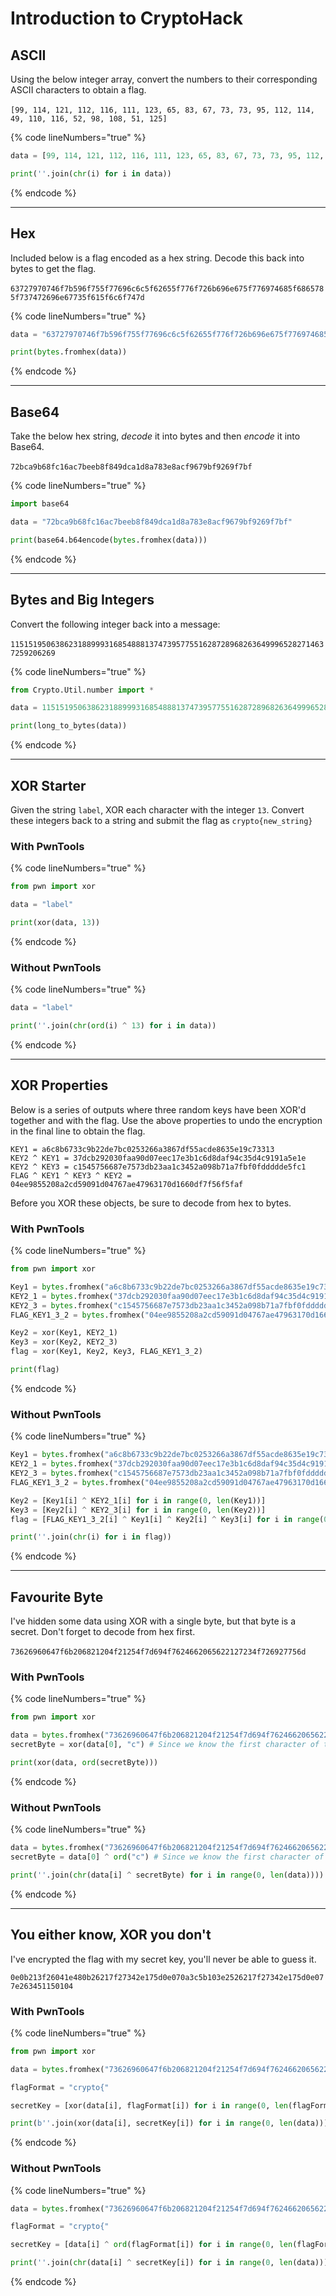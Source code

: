 # Introduction to CryptoHack

## ASCII

Using the below integer array, convert the numbers to their corresponding ASCII characters to obtain a flag.\
\
`[99, 114, 121, 112, 116, 111, 123, 65, 83, 67, 73, 73, 95, 112, 114, 49, 110, 116, 52, 98, 108, 51, 125]`

{% code lineNumbers="true" %}
```python
data = [99, 114, 121, 112, 116, 111, 123, 65, 83, 67, 73, 73, 95, 112, 114, 49, 110, 116, 52, 98, 108, 51, 125]

print(''.join(chr(i) for i in data))
```
{% endcode %}

***

## Hex

Included below is a flag encoded as a hex string. Decode this back into bytes to get the flag.\
\
`63727970746f7b596f755f77696c6c5f62655f776f726b696e675f776974685f6865785f737472696e67735f615f6c6f747d`

{% code lineNumbers="true" %}
```python
data = "63727970746f7b596f755f77696c6c5f62655f776f726b696e675f776974685f6865785f737472696e67735f615f6c6f747d"

print(bytes.fromhex(data))
```
{% endcode %}

***

## Base64

Take the below hex string, _decode_ it into bytes and then _encode_ it into Base64.\
\
`72bca9b68fc16ac7beeb8f849dca1d8a783e8acf9679bf9269f7bf`

{% code lineNumbers="true" %}
```python
import base64

data = "72bca9b68fc16ac7beeb8f849dca1d8a783e8acf9679bf9269f7bf"

print(base64.b64encode(bytes.fromhex(data)))
```
{% endcode %}

***

## Bytes and Big Integers

Convert the following integer back into a message:\
\
`11515195063862318899931685488813747395775516287289682636499965282714637259206269`

{% code lineNumbers="true" %}
```python
from Crypto.Util.number import *

data = 11515195063862318899931685488813747395775516287289682636499965282714637259206269

print(long_to_bytes(data))
```
{% endcode %}

***

## XOR Starter

Given the string `label`, XOR each character with the integer `13`. Convert these integers back to a string and submit the flag as `crypto{new_string}`

### With PwnTools

{% code lineNumbers="true" %}
```python
from pwn import xor

data = "label"

print(xor(data, 13))
```
{% endcode %}

### Without PwnTools

{% code lineNumbers="true" %}
```python
data = "label"

print(''.join(chr(ord(i) ^ 13) for i in data))
```
{% endcode %}

***

## XOR Properties

Below is a series of outputs where three random keys have been XOR'd together and with the flag. Use the above properties to undo the encryption in the final line to obtain the flag.

```
KEY1 = a6c8b6733c9b22de7bc0253266a3867df55acde8635e19c73313
KEY2 ^ KEY1 = 37dcb292030faa90d07eec17e3b1c6d8daf94c35d4c9191a5e1e
KEY2 ^ KEY3 = c1545756687e7573db23aa1c3452a098b71a7fbf0fddddde5fc1 
FLAG ^ KEY1 ^ KEY3 ^ KEY2 = 04ee9855208a2cd59091d04767ae47963170d1660df7f56f5faf
```

Before you XOR these objects, be sure to decode from hex to bytes.

### With PwnTools

{% code lineNumbers="true" %}
```python
from pwn import xor

Key1 = bytes.fromhex("a6c8b6733c9b22de7bc0253266a3867df55acde8635e19c73313")
KEY2_1 = bytes.fromhex("37dcb292030faa90d07eec17e3b1c6d8daf94c35d4c9191a5e1e")
KEY2_3 = bytes.fromhex("c1545756687e7573db23aa1c3452a098b71a7fbf0fddddde5fc1")
FLAG_KEY1_3_2 = bytes.fromhex("04ee9855208a2cd59091d04767ae47963170d1660df7f56f5faf")

Key2 = xor(Key1, KEY2_1) 
Key3 = xor(Key2, KEY2_3)
flag = xor(Key1, Key2, Key3, FLAG_KEY1_3_2)

print(flag)
```
{% endcode %}

### Without PwnTools

{% code lineNumbers="true" %}
```python
Key1 = bytes.fromhex("a6c8b6733c9b22de7bc0253266a3867df55acde8635e19c73313")
KEY2_1 = bytes.fromhex("37dcb292030faa90d07eec17e3b1c6d8daf94c35d4c9191a5e1e")
KEY2_3 = bytes.fromhex("c1545756687e7573db23aa1c3452a098b71a7fbf0fddddde5fc1")
FLAG_KEY1_3_2 = bytes.fromhex("04ee9855208a2cd59091d04767ae47963170d1660df7f56f5faf")

Key2 = [Key1[i] ^ KEY2_1[i] for i in range(0, len(Key1))] 
Key3 = [Key2[i] ^ KEY2_3[i] for i in range(0, len(Key2))]
flag = [FLAG_KEY1_3_2[i] ^ Key1[i] ^ Key2[i] ^ Key3[i] for i in range(0, len(Key3))]

print(''.join(chr(i) for i in flag))
```
{% endcode %}

***

## Favourite Byte

I've hidden some data using XOR with a single byte, but that byte is a secret. Don't forget to decode from hex first.\
\
`73626960647f6b206821204f21254f7d694f7624662065622127234f726927756d`

### With PwnTools

{% code lineNumbers="true" %}
```python
from pwn import xor

data = bytes.fromhex("73626960647f6b206821204f21254f7d694f7624662065622127234f726927756d")
secretByte = xor(data[0], "c") # Since we know the first character of the flag is "c"

print(xor(data, ord(secretByte)))
```
{% endcode %}

### Without PwnTools

{% code lineNumbers="true" %}
```python
data = bytes.fromhex("73626960647f6b206821204f21254f7d694f7624662065622127234f726927756d")
secretByte = data[0] ^ ord("c") # Since we know the first character of the flag is "c"

print(''.join(chr(data[i] ^ secretByte) for i in range(0, len(data))))
```
{% endcode %}

***

## You either know, XOR you don't

I've encrypted the flag with my secret key, you'll never be able to guess it.

`0e0b213f26041e480b26217f27342e175d0e070a3c5b103e2526217f27342e175d0e077e263451150104`

### With PwnTools

{% code lineNumbers="true" %}
```python
from pwn import xor

data = bytes.fromhex("73626960647f6b206821204f21254f7d694f7624662065622127234f726927756d")

flagFormat = "crypto{"

secretKey = [xor(data[i], flagFormat[i]) for i in range(0, len(flagFormat))] * 6 # Since we know the flag format "crypto{}"

print(b''.join(xor(data[i], secretKey[i]) for i in range(0, len(data))))
```
{% endcode %}

### Without PwnTools

{% code lineNumbers="true" %}
```python
data = bytes.fromhex("73626960647f6b206821204f21254f7d694f7624662065622127234f726927756d")

flagFormat = "crypto{"

secretKey = [data[i] ^ ord(flagFormat[i]) for i in range(0, len(flagFormat))] * 6 # Since we know the flag format "crypto{}"

print(''.join(chr(data[i] ^ secretKey[i]) for i in range(0, len(data))))
```
{% endcode %}
